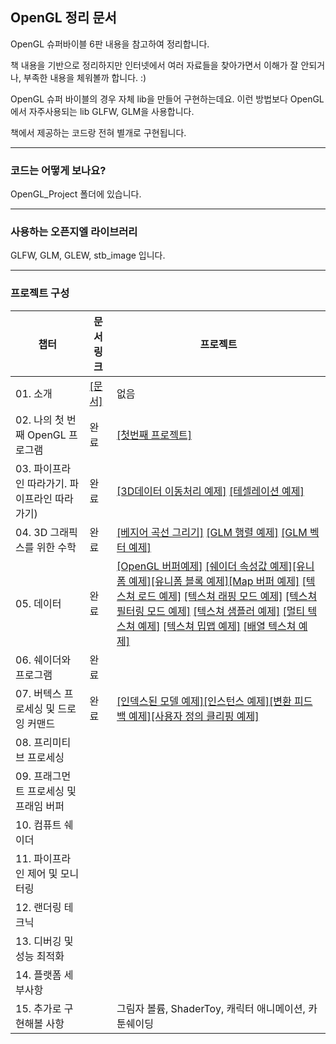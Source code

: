 ## OpenGL 정리 문서



OpenGL 슈퍼바이블 6판 내용을 참고하여 정리합니다.

책 내용을 기반으로 정리하지만 인터넷에서 여러 자료들을 찾아가면서 이해가 잘 안되거나, 부족한 내용을 체워볼까 합니다. :)

OpenGL 슈퍼 바이블의 경우 자체 lib을 만들어 구현하는데요. 이런 방법보다 OpenGL에서 자주사용되는 lib GLFW, GLM을 사용합니다.

책에서 제공하는 코드랑 전혀 별개로 구현됩니다.  

---------------------
### 코드는 어떻게 보나요?
OpenGL_Project 폴더에 있습니다.

-----------------------
### 사용하는 오픈지엘 라이브러리

GLFW, GLM, GLEW, stb_image 입니다.

-----------------------
### 프로젝트 구성
| 챕터 | 문서 링크 | 프로젝트 |
|----------------------------|------------------------------------------------------------------------------------------------------------------------------------------------------------------------------------------------------------------------------------------------------------------------------------------------------------------------------------------------------------------------------------------------------------------------------------------------------------------------------------------------------------------------|-|
| 01. 소개 | [[문서]](https://github.com/rlatkddn212/opengl_super_bible/tree/master/01.%20소개/README.md)                                 | 없음 |
| 02. 나의 첫 번째 OpenGL 프로그램 | 완료                                | [[첫번째 프로젝트]](https://github.com/rlatkddn212/opengl_super_bible/tree/master/OpenGL_Project/C02_FirstProgram) |
| 03. 파이프라인 따라가기. 파이프라인 따라가기) | 완료                                | [[3D데이터 이동처리 예제]](https://github.com/rlatkddn212/opengl_super_bible/tree/master/OpenGL_Project/C03_DataTransfer) [[테셀레이션 예제]](https://github.com/rlatkddn212/opengl_super_bible/tree/master/OpenGL_Project/C03_Tessellation) |
| 04. 3D 그래픽스를 위한 수학 | 완료 | [[베지어 곡선 그리기]](https://github.com/rlatkddn212/opengl_super_bible/tree/master/OpenGL_Project/C04_Line) [[GLM 행렬 예제]](https://github.com/rlatkddn212/opengl_super_bible/tree/master/OpenGL_Project/C04_Matrix) [[GLM 벡터 예제]](https://github.com/rlatkddn212/opengl_super_bible/tree/master/OpenGL_Project/C04_Vector) |
| 05. 데이터 | 완료                                |[[OpenGL 버퍼예제]](https://github.com/rlatkddn212/opengl_super_bible/tree/master/OpenGL_Project/C05_Buffer) [[쉐이더 속성값 예제]](https://github.com/rlatkddn212/opengl_super_bible/tree/master/OpenGL_Project/C05_Attrib)[[유니폼 예제]](https://github.com/rlatkddn212/opengl_super_bible/tree/master/OpenGL_Project/C05_Uniform)[[유니폼 블록 예제]](https://github.com/rlatkddn212/opengl_super_bible/tree/master/OpenGL_Project/C05_UniformBlock)[[Map 버퍼 예제]](https://github.com/rlatkddn212/opengl_super_bible/tree/master/OpenGL_Project/C05_MapBuffer) [[텍스쳐 로드 예제]](https://github.com/rlatkddn212/opengl_super_bible/tree/master/OpenGL_Project/C05_TextureLoading) [[텍스쳐 래핑 모드 예제]](https://github.com/rlatkddn212/opengl_super_bible/tree/master/OpenGL_Project/C05_TextureWrapping)  [[텍스쳐 필터링 모드 예제]](https://github.com/rlatkddn212/opengl_super_bible/tree/master/OpenGL_Project/C05_TextureFiltering)  [[텍스쳐 샘플러 예제]](https://github.com/rlatkddn212/opengl_super_bible/tree/master/OpenGL_Project/C05_TextureSampling)  [[멀티 텍스쳐 예제]](https://github.com/rlatkddn212/opengl_super_bible/tree/master/OpenGL_Project/C05_MultiTexture)  [[텍스쳐 밉맵 예제]](https://github.com/rlatkddn212/opengl_super_bible/tree/master/OpenGL_Project/C05_TextureMipmap) [[배열 텍스쳐 예제]](https://github.com/rlatkddn212/opengl_super_bible/tree/master/OpenGL_Project/C05_ArrayTexture) |
| 06. 쉐이더와 프로그램 | 완료 |  |
| 07. 버텍스 프로세싱 및 드로잉 커맨드 | 완료 |  [[인덱스된 모델 예제]](https://github.com/rlatkddn212/opengl_super_bible/tree/master/OpenGL_Project/C07_DrawIndexedModel)[[인스턴스 예제]](https://github.com/rlatkddn212/opengl_super_bible/tree/master/OpenGL_Project/C07_InstancedModel)[[변환 피드백 예제]](https://github.com/rlatkddn212/opengl_super_bible/tree/master/OpenGL_Project/C07_TransformFeedBack)[[사용자 정의 클리핑 예제]](https://github.com/rlatkddn212/opengl_super_bible/tree/master/OpenGL_Project/C07_ClipDistance)|
| 08. 프리미티브 프로세싱 |  |  |
| 09. 프래그먼트 프로세싱 및 프래임 버퍼 |  |  |
| 10. 컴퓨트 쉐이더 |  |  |
| 11. 파이프라인 제어 및 모니터링 |  |  |
| 12. 랜더링 테크닉 |  |  |
| 13. 디버깅 및 성능 최적화 |  |  |
| 14. 플랫폼 세부사항 |  |  |
|15. 추가로 구현해볼 사항 |  | 그림자 볼륨, ShaderToy, 캐릭터 애니메이션, 카툰쉐이딩  |
